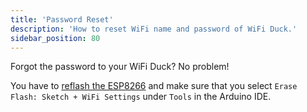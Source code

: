 ```yaml
---
title: 'Password Reset'
description: 'How to reset WiFi name and password of WiFi Duck.'
sidebar_position: 80
---
```


Forgot the password to your WiFi Duck? No problem!

You have to [reflash the ESP8266](http://localhost:3000/docs/software/esp8266) and make sure that you select `Erase Flash: Sketch + WiFi Settings` under `Tools` in the Arduino IDE.